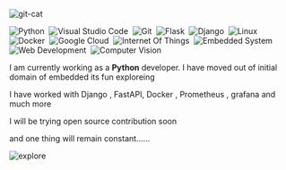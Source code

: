 
![git-cat](https://user-images.githubusercontent.com/39942551/232223440-0d9f69bd-1c31-404b-b228-087af4258d0e.gif)


![Python](https://img.shields.io/badge/-Python-05122A?style=flat&logo=Python)&nbsp;
![Visual Studio Code](https://img.shields.io/badge/-Visual%20Studio%20Code-05122A?style=flat&logo=visual-studio-code&logoColor=007ACC)&nbsp;
![Git](https://img.shields.io/badge/-Git-05122A?style=flat&logo=git)&nbsp;
![Flask](https://img.shields.io/badge/-Flask-05122A?style=flat&logo=flask)&nbsp;
![Django](https://img.shields.io/badge/-Django-05122A?style=flat&logo=django&logoColor=092E20)&nbsp;
![Linux](https://img.shields.io/badge/-Linux-05122A?style=flat&logo=linux)&nbsp;
![Docker](https://img.shields.io/badge/-Docker-05122A?style=flat&logo=Docker&logoColor=1572B6)&nbsp;
![Google Cloud](https://img.shields.io/badge/-Google%20Cloud-05122A?style=flat&logo=google-cloud)&nbsp;
![Internet Of Things](https://img.shields.io/badge/-Internet%20Of%20Things-05122A?style=flat&logo=Internet-Of-Things&logoColor=007ACC)&nbsp;
![Embedded System](https://img.shields.io/badge/-Embedded%20System-05122A?style=flat&logo=Embedded-System&logoColor=1572B6)&nbsp;
![Web Development](https://img.shields.io/badge/-Web%20Development-05122A?style=flat&logo=Web-Development&logoColor=007ACC)&nbsp;
![Computer Vision](https://img.shields.io/badge/-Computer%20Vision-05122A?style=flat&logo=Computer-Vision)&nbsp;

I am currently working as a <b>Python</b> developer. I have moved out of initial domain of embedded its fun exploreing

I have worked with Django , FastAPI, Docker , Prometheus , grafana and much more

I will be trying open source contribution soon

and one thing will remain constant......

![explore](https://user-images.githubusercontent.com/39942551/232221422-29596703-8f84-44b4-8562-ad85f62dc20d.gif)

